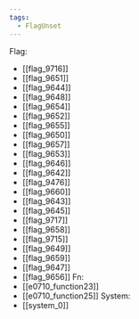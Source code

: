 ```yaml
---
tags:
  - FlagUnset
---
```

Flag:
- [[flag_9716]]
- [[flag_9651]]
- [[flag_9644]]
- [[flag_9648]]
- [[flag_9654]]
- [[flag_9652]]
- [[flag_9655]]
- [[flag_9650]]
- [[flag_9657]]
- [[flag_9653]]
- [[flag_9646]]
- [[flag_9642]]
- [[flag_9476]]
- [[flag_9660]]
- [[flag_9643]]
- [[flag_9645]]
- [[flag_9717]]
- [[flag_9658]]
- [[flag_9715]]
- [[flag_9649]]
- [[flag_9659]]
- [[flag_9647]]
- [[flag_9656]]
Fn:
- [[e0710_function23]]
- [[e0710_function25]]
System:
- [[system_0]]
